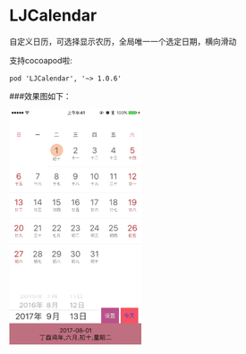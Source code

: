 # LJCalendar
自定义日历，可选择显示农历，全局唯一一个选定日期，横向滑动

支持cocoapod啦:

```
pod 'LJCalendar', '~> 1.0.6'
```



###效果图如下：

![image](https://github.com/DistanceLe/Images/raw/master/calendar.gif)
